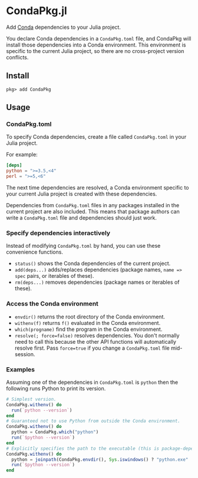 # CondaPkg.jl

Add [Conda](https://docs.conda.io/en/latest/) dependencies to your Julia project.

You declare Conda dependencies in a `CondaPkg.toml` file, and CondaPkg will install those
dependencies into a Conda environment. This environment is specific to the current Julia
project, so there are no cross-project version conflicts.

## Install

```
pkg> add CondaPkg
```

## Usage

### CondaPkg.toml

To specify Conda dependencies, create a file called `CondaPkg.toml` in your Julia
project.

For example:
```toml
[deps]
python = ">=3.5,<4"
perl = ">=5,<6"
```

The next time dependencies are resolved, a Conda environment specific to your current Julia
project is created with these dependencies.

Dependencies from `CondaPkg.toml` files in any packages installed in the current project are
also included. This means that package authors can write a `CondaPkg.toml` file and
dependencies should just work.

### Specify dependencies interactively

Instead of modifying `CondaPkg.toml` by hand, you can use these convenience functions.

- `status()` shows the Conda dependencies of the current project.
- `add(deps...)` adds/replaces dependencies (package names, `name => spec` pairs, or iterables of these).
- `rm(deps...)` removes dependencies (package names or iterables of these).

### Access the Conda environment

- `envdir()` returns the root directory of the Conda environment.
- `withenv(f)` returns `f()` evaluated in the Conda environment.
- `which(progname)` find the program in the Conda environment.
- `resolve(; force=false)` resolves dependencies. You don't normally need to call this
  because the other API functions will automatically resolve first. Pass `force=true` if
  you change a `CondaPkg.toml` file mid-session.

### Examples

Assuming one of the dependencies in `CondaPkg.toml` is `python` then the following runs
Python to print its version.
```julia
# Simplest version.
CondaPkg.withenv() do
  run(`python --version`)
end
# Guaranteed not to use Python from outside the Conda environment.
CondaPkg.withenv() do
  python = CondaPkg.which("python")
  run(`$python --version`)
end
# Explicitly specifies the path to the executable (this is package-dependent).
CondaPkg.withenv() do
  python = joinpath(CondaPkg.envdir(), Sys.iswindows() ? "python.exe" : "bin/python")
  run(`$python --version`)
end
```
